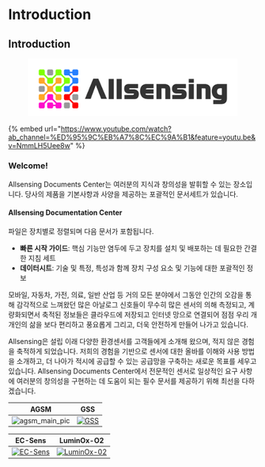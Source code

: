 # Introduction

## Introduction

<figure><img src=".gitbook/assets/allsensing_logo.jpg" alt=""><figcaption></figcaption></figure>

{% embed url="https://www.youtube.com/watch?ab_channel=%ED%95%9C%EB%A7%8C%EC%9A%B1&feature=youtu.be&v=NmmLH5Uee8w" %}

### Welcome!

Allsensing Documents Center는 여러분의 지식과 창의성을 발휘할 수 있는 장소입니다. 당사의 제품을 기본사항과 사양을 제공하는 포괄적인 문서세트가 있습니다.

#### Allsensing Documentation Center

파일은 장치별로 정렬되며 다음 문서가 포함됩니다.

* **빠른 시작 가이드**: 핵심 기능만 염두에 두고 장치를 설치 및 배포하는 데 필요한 간결한 지침 세트
* **데이터시트**: 기술 및 특정, 특성과 함께 장치 구성 요소 및 기능에 대한 포괄적인 정보

모바일, 자동차, 가전, 의료, 일반 산업 등 거의 모든 분야에서 그동안 인간의 오감을 통해 감각적으로 느껴왔던 많은 아날로그 신호들이 무수히 많은 센서의 의해 측정되고, 계량화되면서 축적된 정보들은 클라우드에 저장되고 인터넷 망으로 연결되어 점점 우리 개개인의 삶을 보다 편리하고 풍요롭게 그리고, 더욱 안전하게 만들어 나가고 있습니다.

Allsensing은 설립 이래 다양한 환경센서를 고객들에게 소개해 왔으며, 적지 않은 경험을 축적하게 되었습니다. 저희의 경험을 기반으로 센서에 대한 올바를 이해와 사용 방법을 소개하고, 더 나아가 적시에 공급할 수 있는 공급망을 구축하는 새로운 목표를 세우고 있습니다. Allsensing Documents Center에서 전문적인 센서로 일상적인 요구 사항에 여러분의 창의성을 구현하는 데 도움이 되는 필수 문서를 제공하기 위해 최선을 다하겠습니다.

| AGSM                                                              | GSS                                                                                                                           |
| ----------------------------------------------------------------- | ----------------------------------------------------------------------------------------------------------------------------- |
| ![agsm\_main\_pic](<.gitbook/assets/agsm\_main\_pic (1) (1).png>) | [![GSS](.gitbook/assets/cozir\_lp2\_main\_pic.jpg)](https://docs.allsensing.co.kr/allsensing.docs.co.kr/product-document/gss) |

| EC-Sens                                                                                                                                     | LuminOx-O2                                                                                                                                                   |
| ------------------------------------------------------------------------------------------------------------------------------------------- | ------------------------------------------------------------------------------------------------------------------------------------------------------------ |
| [![EC-Sens](.gitbook/assets/ec\_sens/EC-Sens\_main\_pic.png)](https://docs.allsensing.co.kr/allsensing.docs.co.kr/product-document/ec-sens) | [![LuminOx-02](.gitbook/assets/lox\_o2/LOX-O2-S/LOX\_O2\_S\_main\_pic.jpg)](https://docs.allsensing.co.kr/allsensing.docs.co.kr/product-document/luminox-o2) |
